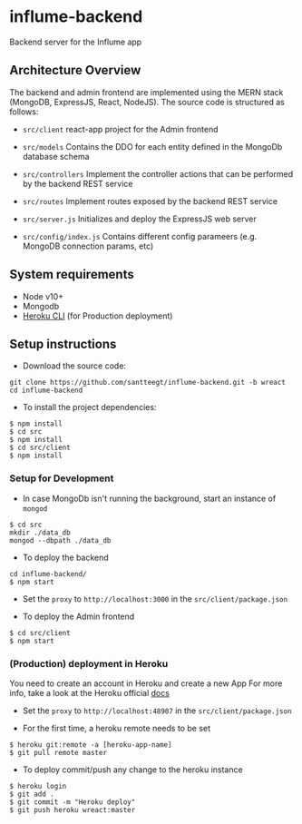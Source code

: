 # influme-backend

Backend server for the Influme app

## Architecture Overview

The backend and admin frontend are implemented using the MERN stack (MongoDB, ExpressJS, React, NodeJS). The source code is structured as follows:

* `src/client` react-app project for the Admin frontend

* `src/models` Contains the DDO for each entity defined in the MongoDb database schema

* `src/controllers` Implement the controller actions that can be performed by the backend REST service

* `src/routes` Implement routes exposed by the backend REST service

* `src/server.js` Initializes and deploy the ExpressJS web server

* `src/config/index.js` Contains different config parameers (e.g. MongoDB connection params, etc)

## System requirements

* Node v10+
* Mongodb
* [Heroku CLI](https://devcenter.heroku.com/articles/heroku-cli) (for Production deployment)

## Setup instructions

* Download the source code:

```
git clone https://github.com/santteegt/influme-backend.git -b wreact
cd influme-backend
```

* To install the project dependencies:

```
$ npm install
$ cd src
$ npm install
$ cd src/client
$ npm install
```

### Setup for Development

* In case MongoDb isn't running the background,  start an instance of `mongod`

```
$ cd src
mkdir ./data_db
mongod --dbpath ./data_db
```

* To deploy the backend

```
cd influme-backend/
$ npm start
```

* Set the `proxy` to `http://localhost:3000` in the `src/client/package.json`

* To deploy the Admin frontend

```
$ cd src/client
$ npm start
```

### (Production) deployment in Heroku

You need to create an account in Heroku and create a new App For more info, take a look at the Heroku official [docs](https://devcenter.heroku.com/)

* Set the `proxy` to `http://localhost:48907` in the `src/client/package.json`

* For the first time, a heroku remote needs to be set
```
$ heroku git:remote -a [heroku-app-name]
$ git pull remote master
```

* To deploy commit/push any change to the heroku instance

```
$ heroku login
$ git add .
$ git commit -m "Heroku deploy"
$ git push heroku wreact:master
```
